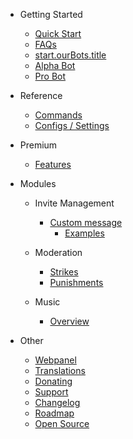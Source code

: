 - Getting Started

  - [Quick Start](/it/getting-started/quick-start.md)
  - [FAQs](/it/getting-started/faq.md)
  - [start.ourBots.title](/it/getting-started/our-bots.md)
  - [Alpha Bot](/it/getting-started/alpha.md)
  - [Pro Bot](/it/getting-started/pro.md)

- Reference

  - [Commands](/it/reference/commands.md)
  - [Configs / Settings](/it/reference/settings.md)

- Premium

  - [Features](/it/premium/features.md)

- Modules

  - Invite Management

    - [Custom message](/it/modules/invites/custom-messages.md)
      - [Examples](/it/modules/invites/examples.md)

  - Moderation

    - [Strikes](/it/modules/moderation/strikes.md)
    - [Punishments](/it/modules/moderation/punishments.md)

  - Music

    - [Overview](/it/modules/music/overview.md)

- Other

  - [Webpanel](/it/other/webpanel.md)
  - [Translations](/it/other/translations.md)
  - [Donating](/it/other/donating.md)
  - [Support](/it/other/support.md)
  - [Changelog](/it/other/changelog.md)
  - [Roadmap](/it/other/roadmap.md)
  - [Open Source](/it/other/open-source.md)
